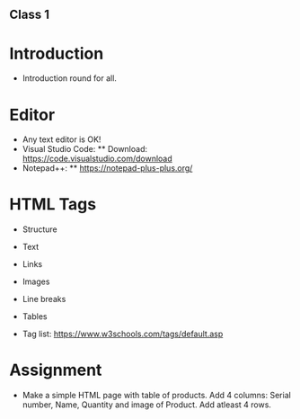 Class 1
-------

Introduction
============
* Introduction round for all.

Editor
======
* Any text editor is OK!
* Visual Studio Code:
** Download: https://code.visualstudio.com/download
* Notepad++:
** https://notepad-plus-plus.org/

HTML Tags
=========
* Structure
* Text
* Links
* Images
* Line breaks
* Tables

* Tag list: https://www.w3schools.com/tags/default.asp

Assignment
==========
* Make a simple HTML page with table of products. Add 4 columns: Serial number, Name, Quantity and image of Product. Add atleast 4 rows.
